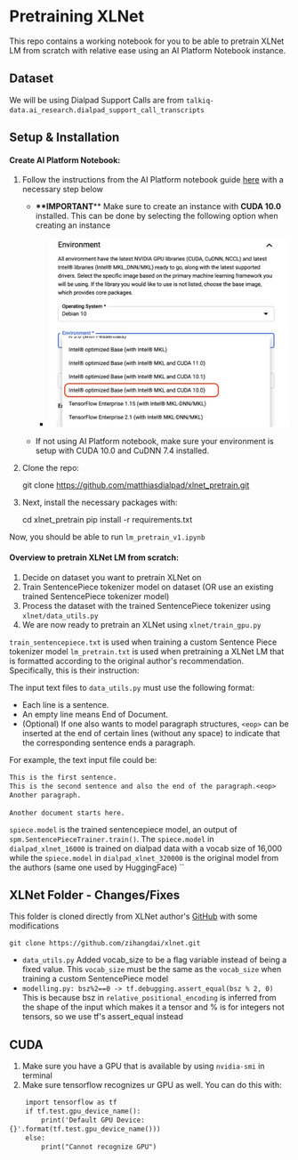 # Pretraining XLNet 

This repo contains a working notebook for you to be able to pretrain XLNet LM from scratch with relative ease using an AI Platform Notebook instance. 

## Dataset
We will be using Dialpad Support Calls are from `talkiq-data.ai_research.dialpad_support_call_transcripts`

## Setup & Installation

#### Create AI Platform Notebook:

1. Follow the instructions from the AI Platform notebook guide [here](https://docs.google.com/document/d/1bP7MHUs9D8c3oBc9xEcljLtHJhzNm-TveX0dp6q0D_4/edit?usp=sharing) with a necessary step below
    * **\*\*IMPORTANT**** Make sure to create an instance with **CUDA 10.0** installed. This can be done by selecting the following option when creating an instance
        * ![cuda10_instance_example](img/env_img.png)
        
    * If not using AI Platform notebook, make sure your environment is setup with CUDA 10.0 and CuDNN 7.4 installed. 

2. Clone the repo:
    
    git clone https://github.com/matthiasdialpad/xlnet_pretrain.git

3. Next, install the necessary packages with:
    
    cd xlnet_pretrain
    pip install -r requirements.txt
   
Now, you should be able to run `lm_pretrain_v1.ipynb`

#### Overview to pretrain XLNet LM from scratch:
1. Decide on dataset you want to pretrain XLNet on 
2. Train SentencePiece tokenizer model on dataset (OR use an existing trained SentencePiece tokenizer model)
3. Process the dataset with the trained SentencePiece tokenizer using `xlnet/data_utils.py` 
4. We are now ready to pretrain an XLNet using `xlnet/train_gpu.py`

`train_sentencepiece.txt` is used when training a custom Sentence Piece tokenizer model
`lm_pretrain.txt` is used when pretraining a XLNet LM that is formatted according to the original author's recommendation. Specifically, this is their instruction:

The input text files to `data_utils.py` must use the following format:
* Each line is a sentence.
* An empty line means End of Document.
* (Optional) If one also wants to model paragraph structures, `<eop>` can be inserted at the end of certain lines (without any space) to indicate that the corresponding sentence ends a paragraph.

For example, the text input file could be:
```
This is the first sentence.
This is the second sentence and also the end of the paragraph.<eop>
Another paragraph.

Another document starts here.
```

`spiece.model` is the trained sentencepiece model, an output of `spm.SentencePieceTrainer.train()`. The `spiece.model` in `dialpad_xlnet_16000` is trained on dialpad data with a vocab size of 16,000 while the `spiece.model` in `dialpad_xlnet_320000` is the original model from the authors (same one used by HuggingFace)
``
## XLNet Folder - Changes/Fixes

This folder is cloned directly from XLNet author's [GitHub](https://github.com/zihangdai/xlnet) with some modifications

    git clone https://github.com/zihangdai/xlnet.git

* `data_utils.py` Added vocab_size to be a flag variable instead of being a fixed value. This `vocab_size` must be the same as the `vocab_size` when training a custom SentencePiece model 
* `modelling.py: bsz%2==0 -> tf.debugging.assert_equal(bsz % 2, 0)` This is because bsz in `relative_positional_encoding` is inferred from the shape of the input which makes it a tensor and % is for integers not tensors, so we use tf's assert_equal instead

## CUDA
1. Make sure you have a GPU that is available by using `nvidia-smi` in terminal
2. Make sure tensorflow recognizes ur GPU as well. You can do this with:
```    
    import tensorflow as tf
    if tf.test.gpu_device_name():
        print('Default GPU Device: {}'.format(tf.test.gpu_device_name()))
    else:
        print("Cannot recognize GPU")
```        